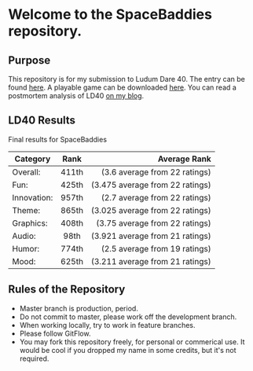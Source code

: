# Welcome to the SpaceBaddies repository.

## Purpose
This repository is for my submission to Ludum Dare 40. The entry can be found [here](https://ldjam.com/events/ludum-dare/40/spacebadies). A playable game can be downloaded [here](https://drive.google.com/open?id=1hE01HtqJLgZ9iMn79d93d1oELqM8v-eH). You can read a postmortem analysis of LD40 [on my blog](http://www.dennis-stepp.com/post/ludumdare40/).

## LD40 Results
Final results for SpaceBaddies

| Category      | Rank          | Average Rank  |
| ------------- |:-------------:| -----:|
| Overall: | 411th | (3.6 average from 22 ratings) |
|Fun:| 425th | (3.475 average from 22 ratings)|
|Innovation:| 957th | (2.7 average from 22 ratings)|
|Theme:| 865th | (3.025 average from 22 ratings)|
|Graphics:| 408th | (3.75 average from 22 ratings)|
|Audio:| 98th | (3.921 average from 21 ratings)|
|Humor:| 774th | (2.5 average from 19 ratings)|
|Mood:| 625th | (3.211 average from 21 ratings)|

## Rules of the Repository
* Master branch is production, period.
* Do not commit to master, please work off the development branch.
* When working locally, try to work in feature branches.
* Please follow GitFlow.
* You may fork this repository freely, for personal or commerical use. It would be cool if you dropped my name in some credits, but it's not required.
